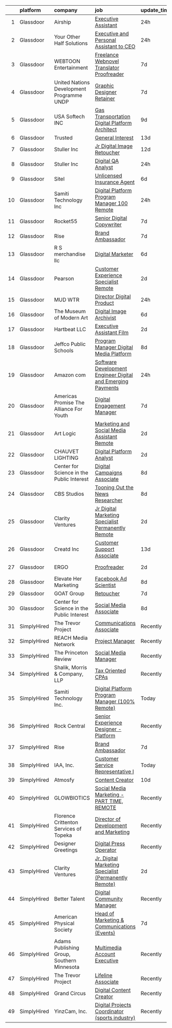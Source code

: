 

|    | platform    | company                                    | job                                                                                                                                                                                                                                                                                                                                                                                                                                                                                                                                                                                                                                                                                                                                                                                                                                                                                                                                                                                                              | update_time   | location                  |
|---:|:------------|:-------------------------------------------|:-----------------------------------------------------------------------------------------------------------------------------------------------------------------------------------------------------------------------------------------------------------------------------------------------------------------------------------------------------------------------------------------------------------------------------------------------------------------------------------------------------------------------------------------------------------------------------------------------------------------------------------------------------------------------------------------------------------------------------------------------------------------------------------------------------------------------------------------------------------------------------------------------------------------------------------------------------------------------------------------------------------------|:--------------|:--------------------------|
|  1 | Glassdoor   | Airship                                    | [Executive Assistant](https://www.glassdoor.com/partner/jobListing.htm?pos=123&ao=1136043&s=58&guid=00000181b36489ab9e7b66ed56944674&src=GD_JOB_AD&t=SR&vt=w&cs=1_a35e4572&cb=1656572120121&jobListingId=1007970193301&jrtk=3-0-1g6pm92fo28io001-1g6pm92g52beh000-5ee39139d05a4e28-)                                                                                                                                                                                                                                                                                                                                                                                                                                                                                                                                                                                                                                                                                                                             | 24h           | Remote                    |
|  2 | Glassdoor   | Your Other Half Solutions                  | [Executive and Personal Assistant to CEO](https://www.glassdoor.com/partner/jobListing.htm?pos=125&ao=1136043&s=58&guid=00000181b36489ab9e7b66ed56944674&src=GD_JOB_AD&t=SR&vt=w&ea=1&cs=1_2461e14e&cb=1656572120121&jobListingId=1007972185034&jrtk=3-0-1g6pm92fo28io001-1g6pm92g52beh000-52514f732667f9f0-)                                                                                                                                                                                                                                                                                                                                                                                                                                                                                                                                                                                                                                                                                                    | 24h           | Remote                    |
|  3 | Glassdoor   | WEBTOON Entertainment                      | [Freelance Webnovel Translator   Proofreader](https://www.glassdoor.com/partner/jobListing.htm?pos=106&ao=1136043&s=58&guid=00000181b36489ab9e7b66ed56944674&src=GD_JOB_AD&t=SR&vt=w&cs=1_476910b9&cb=1656572120119&jobListingId=1007958161204&jrtk=3-0-1g6pm92fo28io001-1g6pm92g52beh000-6b2da50c789996bb-)                                                                                                                                                                                                                                                                                                                                                                                                                                                                                                                                                                                                                                                                                                     | 7d            | Los Angeles, CA           |
|  4 | Glassdoor   | United Nations Development Programme  UNDP | [Graphic Designer  Retainer ](https://www.glassdoor.com/partner/jobListing.htm?pos=107&ao=1136043&s=58&guid=00000181b36489ab9e7b66ed56944674&src=GD_JOB_AD&t=SR&vt=w&cs=1_8d80fde7&cb=1656572120119&jobListingId=1007957267554&jrtk=3-0-1g6pm92fo28io001-1g6pm92g52beh000-9eb7f1d2f1fc61df-)                                                                                                                                                                                                                                                                                                                                                                                                                                                                                                                                                                                                                                                                                                                     | 7d            | Remote                    |
|  5 | Glassdoor   | USA Softech INC                            | [Gas Transportation Digital Platform Architect](https://www.glassdoor.com/partner/jobListing.htm?pos=112&ao=1136043&s=58&guid=00000181b36489ab9e7b66ed56944674&src=GD_JOB_AD&t=SR&vt=w&ea=1&cs=1_477632af&cb=1656572120120&jobListingId=1007952256997&jrtk=3-0-1g6pm92fo28io001-1g6pm92g52beh000-efbad044976d76b7-)                                                                                                                                                                                                                                                                                                                                                                                                                                                                                                                                                                                                                                                                                              | 9d            | Remote                    |
|  6 | Glassdoor   | Trusted                                    | [General Interest](https://www.glassdoor.com/partner/jobListing.htm?pos=122&ao=1136043&s=58&guid=00000181b36489ab9e7b66ed56944674&src=GD_JOB_AD&t=SR&vt=w&cs=1_e1787f8d&cb=1656572120121&jobListingId=1007945568460&jrtk=3-0-1g6pm92fo28io001-1g6pm92g52beh000-ad30e5be742d0647-)                                                                                                                                                                                                                                                                                                                                                                                                                                                                                                                                                                                                                                                                                                                                | 13d           | Remote                    |
|  7 | Glassdoor   | Stuller  Inc                               | [Jr Digital Image Retoucher](https://www.glassdoor.com/partner/jobListing.htm?pos=108&ao=1136043&s=58&guid=00000181b36489ab9e7b66ed56944674&src=GD_JOB_AD&t=SR&vt=w&cs=1_b0b8e5a6&cb=1656572120120&jobListingId=1007946830052&jrtk=3-0-1g6pm92fo28io001-1g6pm92g52beh000-c26764e34d122db0-)                                                                                                                                                                                                                                                                                                                                                                                                                                                                                                                                                                                                                                                                                                                      | 12d           | Lafayette, LA             |
|  8 | Glassdoor   | Stuller  Inc                               | [Digital QA Analyst](https://www.glassdoor.com/partner/jobListing.htm?pos=114&ao=1136043&s=58&guid=00000181b36489ab9e7b66ed56944674&src=GD_JOB_AD&t=SR&vt=w&cs=1_6c795056&cb=1656572120120&jobListingId=1007970230957&jrtk=3-0-1g6pm92fo28io001-1g6pm92g52beh000-ecd57fd27f5bca0c-)                                                                                                                                                                                                                                                                                                                                                                                                                                                                                                                                                                                                                                                                                                                              | 24h           | Lafayette, LA             |
|  9 | Glassdoor   | Sitel                                      | [Unlicensed Insurance Agent](https://www.glassdoor.com/partner/jobListing.htm?pos=102&ao=1110586&s=58&guid=00000181b36489ab9e7b66ed56944674&src=GD_JOB_AD&t=SR&vt=w&cs=1_f982693a&cb=1656572120119&jobListingId=1007959662997&cpc=723ADC3DFE402989&jrtk=3-0-1g6pm92fo28io001-1g6pm92g52beh000-135edb946bc6ce48--6NYlbfkN0CBtZxUpP1QTOYFeIJnsNrvL2IvFQoGtsAuEWSa46ujWdTD808eOwV5Eml4K-j46bpe0ohzTRm1OPfXdFv2P7a6b6RNlCWlsYKjgzxGX4_zSui-URtPwOGAslWSrWxSq8IR1rocr7jZh7KqNr5neH6J-GGg4KjjRIEUVETUTucbpJyetinn0gtURzp6ERU5ybz1M-0oITy3t1mc87dAabLAb-nB_gm5AHvkqiroy-rYDFrl42CTVngpeAe_V9vPNibXAsIB-L-pjTIC8QYQabLwxvEcUHMlseAhtsG5NpOlo980waU8zj6lILqDvJgVmN5l_52osDkgguLum9CDrw4lgu4vGKx83da9KqOsuUAaoZtnoUXVE940OHucOVM8HL6Qb6MGo-Lp2rFgvjFGbav7yCjeehge6pIVolJqAkc75LVcviTpUYMIntC6YvRFcwiErcCNqma9knladvzBs_LDqZ18_vEmfpLrAM53sq-cZvd5YlpS_9aEL9VxfMwMtt9glgBJeoFmOxl0s5a3htNoiAPffEiiESV1RYeoav4e4WfIA1SjcEtj1Zop9JLRKH04Pl2w4EFL4DiXL_gvSIDuuuf6Tte_Tmgeq2Oj098nD8Bp3h5e_Hb6qSYxO-2F5coBxe1y11ysAaONsTigI8Q0) | 6d            | Oak Ridge, TN             |
| 10 | Glassdoor   | Samiti Technology Inc                      | [Digital Platform Program Manager  100  Remote ](https://www.glassdoor.com/partner/jobListing.htm?pos=104&ao=1136043&s=58&guid=00000181b36489ab9e7b66ed56944674&src=GD_JOB_AD&t=SR&vt=w&ea=1&cs=1_776dc970&cb=1656572120119&jobListingId=1007970980366&jrtk=3-0-1g6pm92fo28io001-1g6pm92g52beh000-24c680788201df9b-)                                                                                                                                                                                                                                                                                                                                                                                                                                                                                                                                                                                                                                                                                             | 24h           | Remote                    |
| 11 | Glassdoor   | Rocket55                                   | [Senior Digital Copywriter](https://www.glassdoor.com/partner/jobListing.htm?pos=121&ao=1136043&s=58&guid=00000181b36489ab9e7b66ed56944674&src=GD_JOB_AD&t=SR&vt=w&ea=1&cs=1_3286964b&cb=1656572120121&jobListingId=1007956925674&jrtk=3-0-1g6pm92fo28io001-1g6pm92g52beh000-9df892e10acf188a-)                                                                                                                                                                                                                                                                                                                                                                                                                                                                                                                                                                                                                                                                                                                  | 7d            | Remote                    |
| 12 | Glassdoor   | Rise                                       | [Brand Ambassador](https://www.glassdoor.com/partner/jobListing.htm?pos=120&ao=1136043&s=58&guid=00000181b36489ab9e7b66ed56944674&src=GD_JOB_AD&t=SR&vt=w&ea=1&cs=1_0d95b1b9&cb=1656572120121&jobListingId=1007957383625&jrtk=3-0-1g6pm92fo28io001-1g6pm92g52beh000-eee824a11000c9a7-)                                                                                                                                                                                                                                                                                                                                                                                                                                                                                                                                                                                                                                                                                                                           | 7d            | Remote                    |
| 13 | Glassdoor   | R S merchandise llc                        | [Digital Marketer](https://www.glassdoor.com/partner/jobListing.htm?pos=115&ao=1136043&s=58&guid=00000181b36489ab9e7b66ed56944674&src=GD_JOB_AD&t=SR&vt=w&ea=1&cs=1_26b6e410&cb=1656572120120&jobListingId=1007960387549&jrtk=3-0-1g6pm92fo28io001-1g6pm92g52beh000-b2d247f213c059c5-)                                                                                                                                                                                                                                                                                                                                                                                                                                                                                                                                                                                                                                                                                                                           | 6d            | Remote                    |
| 14 | Glassdoor   | Pearson                                    | [Customer Experience Specialist  Remote](https://www.glassdoor.com/partner/jobListing.htm?pos=119&ao=1136043&s=58&guid=00000181b36489ab9e7b66ed56944674&src=GD_JOB_AD&t=SR&vt=w&cs=1_6d52b67c&cb=1656572120121&jobListingId=1007967119930&jrtk=3-0-1g6pm92fo28io001-1g6pm92g52beh000-020f6cd901622064-)                                                                                                                                                                                                                                                                                                                                                                                                                                                                                                                                                                                                                                                                                                          | 2d            | Sacramento, CA            |
| 15 | Glassdoor   | MUD WTR                                    | [Director  Digital Product](https://www.glassdoor.com/partner/jobListing.htm?pos=124&ao=1136043&s=58&guid=00000181b36489ab9e7b66ed56944674&src=GD_JOB_AD&t=SR&vt=w&cs=1_06d1a481&cb=1656572120121&jobListingId=1007972018734&jrtk=3-0-1g6pm92fo28io001-1g6pm92g52beh000-8f45953c85fcc6df-)                                                                                                                                                                                                                                                                                                                                                                                                                                                                                                                                                                                                                                                                                                                       | 24h           | Remote                    |
| 16 | Glassdoor   | The Museum of Modern Art                   | [Digital Image Archivist](https://www.glassdoor.com/partner/jobListing.htm?pos=129&ao=1136043&s=58&guid=00000181b36489ab9e7b66ed56944674&src=GD_JOB_AD&t=SR&vt=w&cs=1_8389dbce&cb=1656572120122&jobListingId=1007959791231&jrtk=3-0-1g6pm92fo28io001-1g6pm92g52beh000-7aeac4702de4f476-)                                                                                                                                                                                                                                                                                                                                                                                                                                                                                                                                                                                                                                                                                                                         | 6d            | New York, NY              |
| 17 | Glassdoor   | Hartbeat  LLC                              | [Executive Assistant   Film](https://www.glassdoor.com/partner/jobListing.htm?pos=128&ao=1136043&s=58&guid=00000181b36489ab9e7b66ed56944674&src=GD_JOB_AD&t=SR&vt=w&ea=1&cs=1_a67a41f2&cb=1656572120122&jobListingId=1007966497941&jrtk=3-0-1g6pm92fo28io001-1g6pm92g52beh000-e8819610f883f5ce-)                                                                                                                                                                                                                                                                                                                                                                                                                                                                                                                                                                                                                                                                                                                 | 2d            | Remote                    |
| 18 | Glassdoor   | Jeffco Public Schools                      | [Program Manager   Digital Media Platform](https://www.glassdoor.com/partner/jobListing.htm?pos=126&ao=1136043&s=58&guid=00000181b36489ab9e7b66ed56944674&src=GD_JOB_AD&t=SR&vt=w&cs=1_b18f47c6&cb=1656572120122&jobListingId=1007954895550&jrtk=3-0-1g6pm92fo28io001-1g6pm92g52beh000-9783e365323962ea-)                                                                                                                                                                                                                                                                                                                                                                                                                                                                                                                                                                                                                                                                                                        | 8d            | Golden, CO                |
| 19 | Glassdoor   | Amazon com                                 | [Software Development Engineer  Digital and Emerging Payments](https://www.glassdoor.com/partner/jobListing.htm?pos=103&ao=1110586&s=58&guid=00000181b36489ab9e7b66ed56944674&src=GD_JOB_AD&t=SR&vt=w&cs=1_ae17817d&cb=1656572120119&jobListingId=1007971580332&cpc=9908D8D4413DBB8A&jrtk=3-0-1g6pm92fo28io001-1g6pm92g52beh000-27dc4b0885d9411f--6NYlbfkN0CKJOvZ2V5IrJ1cL6f27LnM8XR4tisTi-a8V3t-dR9dwsgFRvlGUQc2Ve2CGI8d6VNR5Txrgj9g-8-gTRUR142D5PtEcAHpX6vCJp8-ajLtYNPaXzVICA5MPOrbewxYgZh3xegOgDB9bDxGJkYqogn8DtbKGAOyO99HMMHk2HdCnBgpaIu-C7PhqALy5Yk7IYUDfnut1jamlmEVWcJa7l8V2oc00-QsfiUre7jhIUpD6W8AneLiFaeARrDSJZCV0C5YnSL8pwSacVtssztlCBoi7bWGjnTedjmnMesf1S0a84QF1O0sNrPibzOBmjMYNIAwy-afFFomQNaSgQMZbwTee9Nxzt4AK9QPc8osXtJ33XeLv2NMYgBKC6nBX3aiSkv_4fjGVd1Qa2mhE75IFLDbUsno483OQ4JT_o302QAF3WWNPmUnRtAc)                                                                                                                                                                                               | 24h           | Seattle, WA               |
| 20 | Glassdoor   | Americas Promise The Alliance For Youth    | [Digital Engagement Manager](https://www.glassdoor.com/partner/jobListing.htm?pos=113&ao=1136043&s=58&guid=00000181b36489ab9e7b66ed56944674&src=GD_JOB_AD&t=SR&vt=w&cs=1_37ee0a2b&cb=1656572120120&jobListingId=1007957732610&jrtk=3-0-1g6pm92fo28io001-1g6pm92g52beh000-ff308af9813cc19e-)                                                                                                                                                                                                                                                                                                                                                                                                                                                                                                                                                                                                                                                                                                                      | 7d            | Remote                    |
| 21 | Glassdoor   | Art Logic                                  | [Marketing and Social Media Assistant  Remote ](https://www.glassdoor.com/partner/jobListing.htm?pos=130&ao=1136043&s=58&guid=00000181b36489ab9e7b66ed56944674&src=GD_JOB_AD&t=SR&vt=w&cs=1_effa08f1&cb=1656572120122&jobListingId=1007966627696&jrtk=3-0-1g6pm92fo28io001-1g6pm92g52beh000-10c7833d94f6b325-)                                                                                                                                                                                                                                                                                                                                                                                                                                                                                                                                                                                                                                                                                                   | 2d            | Remote                    |
| 22 | Glassdoor   | CHAUVET LIGHTING                           | [Digital Platform Analyst](https://www.glassdoor.com/partner/jobListing.htm?pos=111&ao=1136043&s=58&guid=00000181b36489ab9e7b66ed56944674&src=GD_JOB_AD&t=SR&vt=w&ea=1&cs=1_e9fd2152&cb=1656572120120&jobListingId=1007966082364&jrtk=3-0-1g6pm92fo28io001-1g6pm92g52beh000-ad6be3e8a6667a2e-)                                                                                                                                                                                                                                                                                                                                                                                                                                                                                                                                                                                                                                                                                                                   | 2d            | Remote                    |
| 23 | Glassdoor   | Center for Science in the Public Interest  | [Digital Campaigns Associate](https://www.glassdoor.com/partner/jobListing.htm?pos=117&ao=1136043&s=58&guid=00000181b36489ab9e7b66ed56944674&src=GD_JOB_AD&t=SR&vt=w&cs=1_665a5eee&cb=1656572120121&jobListingId=1007954425277&jrtk=3-0-1g6pm92fo28io001-1g6pm92g52beh000-88a241732fa18240-)                                                                                                                                                                                                                                                                                                                                                                                                                                                                                                                                                                                                                                                                                                                     | 8d            | Remote                    |
| 24 | Glassdoor   | CBS Studios                                | [Tooning Out the News   Researcher](https://www.glassdoor.com/partner/jobListing.htm?pos=127&ao=1136043&s=58&guid=00000181b36489ab9e7b66ed56944674&src=GD_JOB_AD&t=SR&vt=w&cs=1_19a37863&cb=1656572120122&jobListingId=1007955077046&jrtk=3-0-1g6pm92fo28io001-1g6pm92g52beh000-a016ffd6256ab51a-)                                                                                                                                                                                                                                                                                                                                                                                                                                                                                                                                                                                                                                                                                                               | 8d            | New York, NY              |
| 25 | Glassdoor   | Clarity Ventures                           | [Jr  Digital Marketing Specialist  Permanently Remote ](https://www.glassdoor.com/partner/jobListing.htm?pos=101&ao=1110586&s=58&guid=00000181b36489ab9e7b66ed56944674&src=GD_JOB_AD&t=SR&vt=w&ea=1&cs=1_fb78f59c&cb=1656572120119&jobListingId=1007966514527&cpc=C4A69CCDBB3B9599&jrtk=3-0-1g6pm92fo28io001-1g6pm92g52beh000-6eb1675bedcca0a1--6NYlbfkN0CnFew2DKDg1ZcQYWs-jb3VbV8f9jsdYOzdab3qbwS2_eGDlZfIHCZciWvgKA9R3Bh4flxodM2jjo4563Em3LnMPMFPXN03GlVBLd9H78DS7VA2tIyRP51VNX-i4QhNfcxy5x_k3bkm31-H4trmSysJ34acY6NQS91USlwz2XAnW1JgBZE4-t3EQmfXA-g9kJAd2ozam-OLfFvQw_nu1-UdKTFW2AGpSXvKTPPa4ivPy355sV3U2MlEbtJzlOaqb31-EPeKzs_p_UEUjY2GLpHMGKovSqNGLEKa7rzSHsccqbmtByxDzEfvnuTFFZu8Lj8C8ucegow_ZzLd6bc1TXCLhZ19xjGQcSL9_kTK5kdnW_8a5feoI_OQ_nMFoER9X00Qieo5911vzhIe2VXaiI7z9n-RFQql2M9DvmEzDUQRHZ3l4gWfKq5Bfbc7YcxTDMsO_yOnmn9rBJMI_K695xm-F_AHo_fkz8OFHcwNPPX5532SUxwxBwMV)                                                                                                                                 | 2d            | Remote                    |
| 26 | Glassdoor   | Creatd  Inc                                | [Customer Support Associate](https://www.glassdoor.com/partner/jobListing.htm?pos=118&ao=1136043&s=58&guid=00000181b36489ab9e7b66ed56944674&src=GD_JOB_AD&t=SR&vt=w&cs=1_8c0c233a&cb=1656572120121&jobListingId=1007945534448&jrtk=3-0-1g6pm92fo28io001-1g6pm92g52beh000-4159e058a5bb2743-)                                                                                                                                                                                                                                                                                                                                                                                                                                                                                                                                                                                                                                                                                                                      | 13d           | Remote                    |
| 27 | Glassdoor   | ERGO                                       | [Proofreader](https://www.glassdoor.com/partner/jobListing.htm?pos=110&ao=1136043&s=58&guid=00000181b36489ab9e7b66ed56944674&src=GD_JOB_AD&t=SR&vt=w&ea=1&cs=1_955cddd9&cb=1656572120120&jobListingId=1007966558269&jrtk=3-0-1g6pm92fo28io001-1g6pm92g52beh000-bfdf3ad0ffeaf88b-)                                                                                                                                                                                                                                                                                                                                                                                                                                                                                                                                                                                                                                                                                                                                | 2d            | New York, NY              |
| 28 | Glassdoor   | Elevate Her Marketing                      | [Facebook Ad Scientist](https://www.glassdoor.com/partner/jobListing.htm?pos=105&ao=1136043&s=58&guid=00000181b36489ab9e7b66ed56944674&src=GD_JOB_AD&t=SR&vt=w&cs=1_58044033&cb=1656572120119&jobListingId=1007954096461&jrtk=3-0-1g6pm92fo28io001-1g6pm92g52beh000-a412370595d756e9-)                                                                                                                                                                                                                                                                                                                                                                                                                                                                                                                                                                                                                                                                                                                           | 8d            | Remote                    |
| 29 | Glassdoor   | GOAT Group                                 | [Retoucher](https://www.glassdoor.com/partner/jobListing.htm?pos=109&ao=1136043&s=58&guid=00000181b36489ab9e7b66ed56944674&src=GD_JOB_AD&t=SR&vt=w&cs=1_b40d7b43&cb=1656572120120&jobListingId=1007957088107&jrtk=3-0-1g6pm92fo28io001-1g6pm92g52beh000-69ea1d33f0f2b758-)                                                                                                                                                                                                                                                                                                                                                                                                                                                                                                                                                                                                                                                                                                                                       | 7d            | Remote                    |
| 30 | Glassdoor   | Center for Science in the Public Interest  | [Social Media Associate](https://www.glassdoor.com/partner/jobListing.htm?pos=116&ao=1136043&s=58&guid=00000181b36489ab9e7b66ed56944674&src=GD_JOB_AD&t=SR&vt=w&cs=1_1ac2bd79&cb=1656572120120&jobListingId=1007954425274&jrtk=3-0-1g6pm92fo28io001-1g6pm92g52beh000-0bef10ce161ae1f4-)                                                                                                                                                                                                                                                                                                                                                                                                                                                                                                                                                                                                                                                                                                                          | 8d            | Remote                    |
| 31 | SimplyHired | The Trevor Project                         | [Communications Associate](https://www.simplyhired.com/job/xF3Ou7t-WnGHIInjqbqF0GdqCsZWph9NM2YkJUEYNbHTNX8EjpOTww?q=digital+platform)                                                                                                                                                                                                                                                                                                                                                                                                                                                                                                                                                                                                                                                                                                                                                                                                                                                                            | Recently      | United States             |
| 32 | SimplyHired | REACH Media Network                        | [Project Manager](https://www.simplyhired.com/job/v63HYERYcghhnAAOFgp9WlQH3yQwr-hQVtrFg9fAS9LmlNHnwX9gFw?q=digital+platform)                                                                                                                                                                                                                                                                                                                                                                                                                                                                                                                                                                                                                                                                                                                                                                                                                                                                                     | Recently      | Eden Prairie, MN          |
| 33 | SimplyHired | The Princeton Review                       | [Social Media Manager](https://www.simplyhired.com/job/QjHhRx3bt_9j40rxau5idxFpzWL8vMe61rB--J-TshF8hShTghvdtA?q=digital+platform)                                                                                                                                                                                                                                                                                                                                                                                                                                                                                                                                                                                                                                                                                                                                                                                                                                                                                | Recently      | Remote                    |
| 34 | SimplyHired | Shalik, Morris & Company, LLP              | [Tax Oriented CPAs](https://www.simplyhired.com/job/ZivWoi2S2_8qkWu7xeZ_-4tm8hLX7tjEn-KBppZY6VHtKKHBneTkpA?q=digital+platform)                                                                                                                                                                                                                                                                                                                                                                                                                                                                                                                                                                                                                                                                                                                                                                                                                                                                                   | Recently      | Stamford, CT              |
| 35 | SimplyHired | Samiti Technology Inc.                     | [Digital Platform Program Manager (100% Remote)](https://www.simplyhired.com/job/nl18SrV6m7RayLnd3_WRTYVDTpO_WmqPu-aR3vDwAyFVSz_FiPYrgw?q=digital+platform)                                                                                                                                                                                                                                                                                                                                                                                                                                                                                                                                                                                                                                                                                                                                                                                                                                                      | Today         | Remote                    |
| 36 | SimplyHired | Rock Central                               | [Senior Experience Designer - Platform](https://www.simplyhired.com/job/alolWizv0W4qiWg_sx4PQc0K3PlY3ygKtI2QISrytGkJECpv345yYw?q=digital+platform)                                                                                                                                                                                                                                                                                                                                                                                                                                                                                                                                                                                                                                                                                                                                                                                                                                                               | Recently      | Detroit, MI               |
| 37 | SimplyHired | Rise                                       | [Brand Ambassador](https://www.simplyhired.com/job/mCZTIw_CLIBIdAycSS_ViYWDWlrBz2cfVEAfSEWmPXJQGVhv1caa7w?q=digital+platform)                                                                                                                                                                                                                                                                                                                                                                                                                                                                                                                                                                                                                                                                                                                                                                                                                                                                                    | 7d            | Remote                    |
| 38 | SimplyHired | IAA, Inc.                                  | [Customer Service Representative I](https://www.simplyhired.com/job/HDGX0vgwJkhchFcKCgsYxd8q7gC3ud1-wICzJK8IxFhh3deS4rr10g?q=digital+platform)                                                                                                                                                                                                                                                                                                                                                                                                                                                                                                                                                                                                                                                                                                                                                                                                                                                                   | Today         | De Soto, IA +27 locations |
| 39 | SimplyHired | Atmosfy                                    | [Content Creator](https://www.simplyhired.com/job/YyE8yosNEG_5ot4npqMokQhCphmugEicZSL_D3GLUOOrMqYAyh6rhw?q=digital+platform)                                                                                                                                                                                                                                                                                                                                                                                                                                                                                                                                                                                                                                                                                                                                                                                                                                                                                     | 10d           | Remote                    |
| 40 | SimplyHired | GLOWBIOTICS                                | [Social Media Marketing - PART TIME, REMOTE](https://www.simplyhired.com/job/myPSRx3PrscVY1qBRRiy3echHQFkIAHqV3plRH0MFvFxF4MCBB9VBA?q=digital+platform)                                                                                                                                                                                                                                                                                                                                                                                                                                                                                                                                                                                                                                                                                                                                                                                                                                                          | Recently      | Remote                    |
| 41 | SimplyHired | Florence Crittenton Services of Topeka     | [Director of Development and Marketing](https://www.simplyhired.com/job/0MM7dl7Hsh3zkmD_zu1K0rswA7EghuYzAKY0GR6LPLbrY2GHSf2vYQ?q=digital+platform)                                                                                                                                                                                                                                                                                                                                                                                                                                                                                                                                                                                                                                                                                                                                                                                                                                                               | Recently      | Topeka, KS                |
| 42 | SimplyHired | Designer Greetings                         | [Digital Press Operator](https://www.simplyhired.com/job/0GM25-_wMHMIlJu4EU3xV2AfLb68e2tlElEh9RVsLHunveaZNXQUOQ?q=digital+platform)                                                                                                                                                                                                                                                                                                                                                                                                                                                                                                                                                                                                                                                                                                                                                                                                                                                                              | Recently      | Edison, NJ                |
| 43 | SimplyHired | Clarity Ventures                           | [Jr. Digital Marketing Specialist (Permanently Remote)](https://www.simplyhired.com/job/pk2QFUXCaTjhwULW1sEypbZDg3fM3hUDn3YAPPTXNHxvgRU7PHDIlA?q=digital+platform)                                                                                                                                                                                                                                                                                                                                                                                                                                                                                                                                                                                                                                                                                                                                                                                                                                               | 2d            | Remote                    |
| 44 | SimplyHired | Better Talent                              | [Digital Community Manager](https://www.simplyhired.com/job/RTc5vXhov0KvFmh95l3JZ5J12vN7Mf7XOUM1SVWBqMbgu0kRJBBrxA?q=digital+platform)                                                                                                                                                                                                                                                                                                                                                                                                                                                                                                                                                                                                                                                                                                                                                                                                                                                                           | Recently      | Remote                    |
| 45 | SimplyHired | American Physical Society                  | [Head of Marketing & Communications (Events)](https://www.simplyhired.com/job/Y_Kg_p_R09EDYJP6RJWF_XJcdmzkGvPm-N4RGgz2U1F89fEmSYp5tQ?q=digital+platform)                                                                                                                                                                                                                                                                                                                                                                                                                                                                                                                                                                                                                                                                                                                                                                                                                                                         | 7d            | College Park, MD          |
| 46 | SimplyHired | Adams Publishing Group, Southern Minnesota | [Multimedia Account Executive](https://www.simplyhired.com/job/1HFN-2t1fSeOb3PtHQdxJFtW3NKHgVa5V4Q3qZ08RO9-GYD8KV4KWA?q=digital+platform)                                                                                                                                                                                                                                                                                                                                                                                                                                                                                                                                                                                                                                                                                                                                                                                                                                                                        | Recently      | Waseca, MN                |
| 47 | SimplyHired | The Trevor Project                         | [Lifeline Associate](https://www.simplyhired.com/job/Ak4icOMDvDZSA7CdUYJUQ6jgtpv_NAhrYl2Qp25OGwLKf0BJLaa9MQ?q=digital+platform)                                                                                                                                                                                                                                                                                                                                                                                                                                                                                                                                                                                                                                                                                                                                                                                                                                                                                  | Recently      | United States             |
| 48 | SimplyHired | Grand Circus                               | [Digital Content Creator](https://www.simplyhired.com/job/EkMUtxNwrFAljv8yh_og1Qit95mwnzLa27znpwgvpt6EyaxStnQYkw?q=digital+platform)                                                                                                                                                                                                                                                                                                                                                                                                                                                                                                                                                                                                                                                                                                                                                                                                                                                                             | Recently      | Remote                    |
| 49 | SimplyHired | YinzCam, Inc.                              | [Digital Projects Coordinator (sports industry)](https://www.simplyhired.com/job/cBhb0MBEkIkdbzF-KQ2Ae4kuqHOh8wzQoDVEXDswoe1fTAdcAoLuGw?q=digital+platform)                                                                                                                                                                                                                                                                                                                                                                                                                                                                                                                                                                                                                                                                                                                                                                                                                                                      | Recently      | Pittsburgh, PA            |